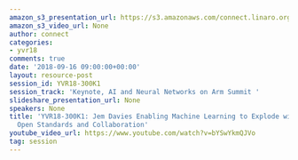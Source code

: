 ```yaml
---
amazon_s3_presentation_url: https://s3.amazonaws.com/connect.linaro.org/yvr18/presentations/yvr18-300k1.pdf
amazon_s3_video_url: None
author: connect
categories:
- yvr18
comments: true
date: '2018-09-16 09:00:00+00:00'
layout: resource-post
session_id: YVR18-300K1
session_track: 'Keynote, AI and Neural Networks on Arm Summit '
slideshare_presentation_url: None
speakers: None
title: 'YVR18-300K1: Jem Davies Enabling Machine Learning to Explode with
  Open Standards and Collaboration'
youtube_video_url: https://www.youtube.com/watch?v=bYSwYkmQJVo
tag: session
---
```

